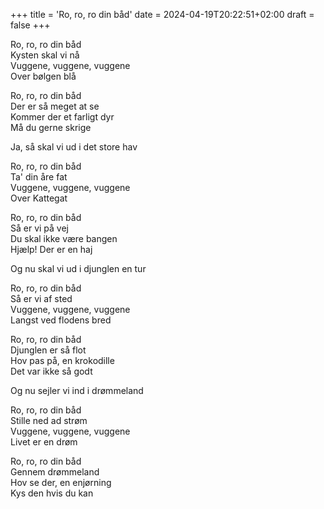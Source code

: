 +++
title = 'Ro, ro, ro din båd'
date = 2024-04-19T20:22:51+02:00
draft = false
+++

Ro, ro, ro din båd<br />
Kysten skal vi nå<br />
Vuggene, vuggene, vuggene<br />
Over bølgen blå<br />

Ro, ro, ro din båd<br />
Der er så meget at se<br />
Kommer der et farligt dyr<br />
Må du gerne skrige<br />

Ja, så skal vi ud i det store hav<br />

Ro, ro, ro din båd<br />
Ta' din åre fat<br />
Vuggene, vuggene, vuggene<br />
Over Kattegat<br />

Ro, ro, ro din båd<br />
Så er vi på vej<br />
Du skal ikke være bangen<br />
Hjælp! Der er en haj<br />

Og nu skal vi ud i djunglen en tur<br />

Ro, ro, ro din båd<br />
Så er vi af sted<br />
Vuggene, vuggene, vuggene<br />
Langst ved flodens bred<br />

Ro, ro, ro din båd<br />
Djunglen er så flot<br />
Hov pas på, en krokodille<br />
Det var ikke så godt<br />

Og nu sejler vi ind i drømmeland<br />

Ro, ro, ro din båd<br />
Stille ned ad strøm<br />
Vuggene, vuggene, vuggene<br />
Livet er en drøm<br />

Ro, ro, ro din båd<br />
Gennem drømmeland<br />
Hov se der, en enjørning<br />
Kys den hvis du kan<br />
